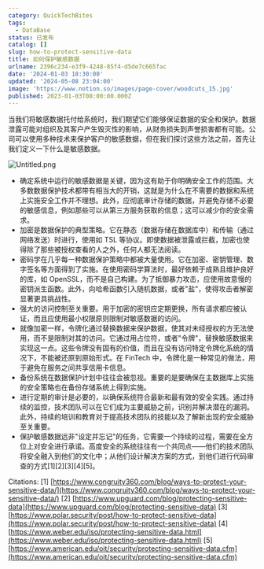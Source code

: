 ```yaml
---
category: QuickTechBites
tags:
  - DataBase
status: 已发布
catalog: []
slug: how-to-protect-sensitive-data
title: 如何保护敏感数据
urlname: 2396c234-e3f9-4248-85f4-d5de7c665fac
date: '2024-01-03 18:30:00'
updated: '2024-05-08 23:04:00'
image: 'https://www.notion.so/images/page-cover/woodcuts_15.jpg'
published: 2023-01-03T08:00:00.000Z
---
```


当我们将敏感数据托付给系统时，我们期望它们能够保证数据的安全和保护。数据泄露可能对组织及其客户产生毁灭性的影响，从财务损失到声誉损害都有可能。公司可以使用多种技术来保护客户的敏感数据，但在我们探讨这些方法之前，首先让我们定义一下什么是敏感数据。


![Untitled.png](https://prod-files-secure.s3.us-west-2.amazonaws.com/5d24fe63-e567-4804-86f9-9fdc62e13082/aa7e6578-50d6-4f37-a4e4-28071bd0fba3/Untitled.png?X-Amz-Algorithm=AWS4-HMAC-SHA256&X-Amz-Content-Sha256=UNSIGNED-PAYLOAD&X-Amz-Credential=ASIAZI2LB4667UVCIBYL%2F20250303%2Fus-west-2%2Fs3%2Faws4_request&X-Amz-Date=20250303T213653Z&X-Amz-Expires=3600&X-Amz-Security-Token=IQoJb3JpZ2luX2VjEKX%2F%2F%2F%2F%2F%2F%2F%2F%2F%2FwEaCXVzLXdlc3QtMiJGMEQCIFuHlMtqpnnf5HDJ%2Fz5mDIsbM09WA9CZ%2FEcxxDqDZWXyAiBccQB%2BKaLabYqCD44BNQD%2F%2BzjgV4jf1PrAwP2gHUBtUyqIBAje%2F%2F%2F%2F%2F%2F%2F%2F%2F%2F8BEAAaDDYzNzQyMzE4MzgwNSIM64yRSU%2FfqkUHeTbCKtwD5bvA32rz7Beb6v68MV%2BwzA37zsz8L%2Fz5gaN25O1TLValbaO2jF4MKJM%2FMq1DUXSPv6w3R93QOu5mcWI9aqDSl9WT%2BTno44qvideVUqjexyVluB4rAoRSxSrfvonQEQ0d18wrJEla3dvjtS2WlE7LZniLan2LzixEynNdsnBwYLWzyPqIE%2F0iO%2B4xsZwI4EJLG2qSTul8FgxayqsQzVc6q6j7PzVdph1QHekHVlUuKmpV%2BVZd7NVlQAb9p0CUZXqwzWQmzJXFNgyFseRgKo9i51FY5jWPJPms3mNdwzBxYIarYRyGptsX5G6GIKUl4Wt6meyXN983vJKPgrGw%2By7Y4RphSOSB8hKD7MNkPjXYqX6aZr%2BfcQYm3sluI8J%2F9AjE513jJAnKHD%2Fosb4K9z2ks0JBiD03dEU77C4DbVAAwOfvNW0Fgufdfewr2LwsYMwefGjUzljAY9gOvxurgR1EW2qBarcpITARr6yTaHWl0iZwAI7ttld5JPJyLn1Dwp%2BpxXmDQxHuNWxStvPMS7MvOVwPqrhIIDdbnlAVjcw4BRgHnUYU35GL3WvInJ%2FF5Q1KguFtPLETIfH088eihn6xkXPH7TO9BUp76OMDxRA%2BAnR8XHijKbrdTvYrZG4w47eYvgY6pgFQ2CuWpC64t2wDK1p8Tq7bXqv2spOMdSVXhgusRO5jx1dDg6T7vrGjaMfpupC7tT6jLh8s6NwIAemer7dpbemRvAmooMqgdXmZ%2BSSy4m9Aqe8r1pHMdxVZhGoRp3trS%2F90BRG1lcpKL9XMDanTRZKljq4Xm9UcziawkzAfbaBTYF8%2Fy6a7DNEPbW362gvCYZu%2Fpl0CBYpw72ULulgY3Sohj%2BH8KBgq&X-Amz-Signature=02ffe02c5360f8e5a1bf96bbb4d257715c4c2ed322d393b3bdb8dfc131a79fbf&X-Amz-SignedHeaders=host&x-id=GetObject)

- 确定系统中运行的敏感数据是关键，因为这有助于你明确安全工作的范围。大多数数据保护技术都带有相当大的开销，这就是为什么在不需要的数据和系统上实施安全工作并不理想。此外，应彻底审计存储的数据，并避免存储不必要的敏感信息，例如那些可以从第三方服务获取的信息；这可以减少你的安全需求。
- 加密是数据保护的典型策略。它在静态（数据存储在数据库中）和传输（通过网络发送）时进行，使用如 TSL 等协议。即使数据被泄露或拦截，加密也使得除了那些被授权查看的人之外，任何人都无法阅读。
- 密码学在几乎每一种数据保护策略中都被大量使用。它在加密、密钥管理、数字签名等方面得到了实施。在使用密码学算法时，最好依赖于成熟且维护良好的库，如 OpenSSL，而不是自己构建。为了抵御暴力攻击，应使用故意慢的密钥派生函数。此外，向哈希函数引入随机数据，或者"盐"，使得攻击者解密显著更具挑战性。
- 强大的访问控制至关重要。用于加密的密钥应定期更换，所有请求都应被认证，而且应使用最小权限原则限制对敏感数据的访问。
- 就像加密一样，令牌化通过替换数据来保护数据，使其对未经授权的方无法使用，而不是限制对其的访问。它通过用占位符，或者"令牌"，替换敏感数据来实现这一点。这些令牌没有固有的价值，而且在没有访问特定令牌化系统的情况下，不能被还原到原始形式。在 FinTech 中，令牌化是一种常见的做法，用于避免在服务之间共享信用卡信息。
- 备份系统在数据保护计划中往往会被忽视。重要的是要确保在主数据库上实施的安全策略也在备份存储系统上得到实施。
- 进行定期的审计是必要的，以确保系统符合最新和最有效的安全实践。通过持续的监控，技术团队可以在它们成为主要威胁之前，识别并解决潜在的漏洞。此外，持续的培训和教育对于提高技术团队的技能以及了解新出现的安全威胁至关重要。
- 保护敏感数据远非"设定并忘记"的任务，它需要一个持续的过程，需要在全方位上对安全进行承诺。高度安全的系统往往有一个共同点——他们的技术团队将安全融入到他们的文化中；从他们设计解决方案的方式，到他们进行代码审查的方式[1][2][3][4][5]。

Citations:
[1] [https://www.congruity360.com/blog/ways-to-protect-your-sensitive-data/](https://www.congruity360.com/blog/ways-to-protect-your-sensitive-data/)
[2] [https://www.upguard.com/blog/protecting-sensitive-data](https://www.upguard.com/blog/protecting-sensitive-data)
[3] [https://www.polar.security/post/how-to-protect-sensitive-data](https://www.polar.security/post/how-to-protect-sensitive-data)
[4] [https://www.weber.edu/iso/protecting-sensitive-data.html](https://www.weber.edu/iso/protecting-sensitive-data.html)
[5] [https://www.american.edu/oit/security/protecting-sensitive-data.cfm](https://www.american.edu/oit/security/protecting-sensitive-data.cfm)


